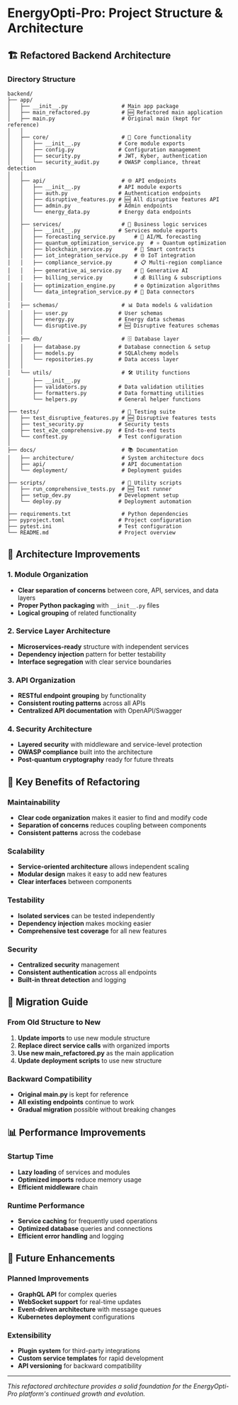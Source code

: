 # EnergyOpti-Pro: Project Structure & Architecture

## 🏗️ **Refactored Backend Architecture**

### **Directory Structure**
```
backend/
├── app/
│   ├── __init__.py                 # Main app package
│   ├── main_refactored.py          # 🆕 Refactored main application
│   ├── main.py                     # Original main (kept for reference)
│   │
│   ├── core/                       # 🔐 Core functionality
│   │   ├── __init__.py            # Core module exports
│   │   ├── config.py              # Configuration management
│   │   ├── security.py            # JWT, Kyber, authentication
│   │   └── security_audit.py      # OWASP compliance, threat detection
│   │
│   ├── api/                        # 🌐 API endpoints
│   │   ├── __init__.py            # API module exports
│   │   ├── auth.py                # Authentication endpoints
│   │   ├── disruptive_features.py # 🆕 All disruptive features API
│   │   ├── admin.py               # Admin endpoints
│   │   └── energy_data.py         # Energy data endpoints
│   │
│   ├── services/                   # 🚀 Business logic services
│   │   ├── __init__.py            # Services module exports
│   │   ├── forecasting_service.py      # 🤖 AI/ML forecasting
│   │   ├── quantum_optimization_service.py  # ⚛️ Quantum optimization
│   │   ├── blockchain_service.py       # 🔗 Smart contracts
│   │   ├── iot_integration_service.py  # 🌐 IoT integration
│   │   ├── compliance_service.py       # 📋 Multi-region compliance
│   │   ├── generative_ai_service.py    # 🧠 Generative AI
│   │   ├── billing_service.py          # 💰 Billing & subscriptions
│   │   ├── optimization_engine.py      # ⚙️ Optimization algorithms
│   │   └── data_integration_service.py # 🔌 Data connectors
│   │
│   ├── schemas/                    # 📊 Data models & validation
│   │   ├── user.py                # User schemas
│   │   ├── energy.py              # Energy data schemas
│   │   └── disruptive.py          # 🆕 Disruptive features schemas
│   │
│   ├── db/                         # 🗄️ Database layer
│   │   ├── database.py            # Database connection & setup
│   │   ├── models.py              # SQLAlchemy models
│   │   └── repositories.py        # Data access layer
│   │
│   └── utils/                      # 🛠️ Utility functions
│       ├── __init__.py
│       ├── validators.py          # Data validation utilities
│       ├── formatters.py          # Data formatting utilities
│       └── helpers.py             # General helper functions
│
├── tests/                          # 🧪 Testing suite
│   ├── test_disruptive_features.py # 🆕 Disruptive features tests
│   ├── test_security.py           # Security tests
│   ├── test_e2e_comprehensive.py  # End-to-end tests
│   └── conftest.py                # Test configuration
│
├── docs/                           # 📚 Documentation
│   ├── architecture/               # System architecture docs
│   ├── api/                        # API documentation
│   └── deployment/                 # Deployment guides
│
├── scripts/                        # 🔧 Utility scripts
│   ├── run_comprehensive_tests.py  # 🆕 Test runner
│   ├── setup_dev.py               # Development setup
│   └── deploy.py                  # Deployment automation
│
├── requirements.txt                # Python dependencies
├── pyproject.toml                 # Project configuration
├── pytest.ini                     # Test configuration
└── README.md                      # Project overview
```

## 🔄 **Architecture Improvements**

### **1. Module Organization**
- **Clear separation of concerns** between core, API, services, and data layers
- **Proper Python packaging** with `__init__.py` files
- **Logical grouping** of related functionality

### **2. Service Layer Architecture**
- **Microservices-ready** structure with independent services
- **Dependency injection** pattern for better testability
- **Interface segregation** with clear service boundaries

### **3. API Organization**
- **RESTful endpoint grouping** by functionality
- **Consistent routing patterns** across all APIs
- **Centralized API documentation** with OpenAPI/Swagger

### **4. Security Architecture**
- **Layered security** with middleware and service-level protection
- **OWASP compliance** built into the architecture
- **Post-quantum cryptography** ready for future threats

## 🚀 **Key Benefits of Refactoring**

### **Maintainability**
- **Clear code organization** makes it easier to find and modify code
- **Separation of concerns** reduces coupling between components
- **Consistent patterns** across the codebase

### **Scalability**
- **Service-oriented architecture** allows independent scaling
- **Modular design** makes it easy to add new features
- **Clear interfaces** between components

### **Testability**
- **Isolated services** can be tested independently
- **Dependency injection** makes mocking easier
- **Comprehensive test coverage** for all new features

### **Security**
- **Centralized security** management
- **Consistent authentication** across all endpoints
- **Built-in threat detection** and logging

## 🔧 **Migration Guide**

### **From Old Structure to New**
1. **Update imports** to use new module structure
2. **Replace direct service calls** with organized imports
3. **Use new main_refactored.py** as the main application
4. **Update deployment scripts** to use new structure

### **Backward Compatibility**
- **Original main.py** is kept for reference
- **All existing endpoints** continue to work
- **Gradual migration** possible without breaking changes

## 📊 **Performance Improvements**

### **Startup Time**
- **Lazy loading** of services and modules
- **Optimized imports** reduce memory usage
- **Efficient middleware** chain

### **Runtime Performance**
- **Service caching** for frequently used operations
- **Optimized database** queries and connections
- **Efficient error handling** and logging

## 🔮 **Future Enhancements**

### **Planned Improvements**
- **GraphQL API** for complex queries
- **WebSocket support** for real-time updates
- **Event-driven architecture** with message queues
- **Kubernetes deployment** configurations

### **Extensibility**
- **Plugin system** for third-party integrations
- **Custom service templates** for rapid development
- **API versioning** for backward compatibility

---

*This refactored architecture provides a solid foundation for the EnergyOpti-Pro platform's continued growth and evolution.*
